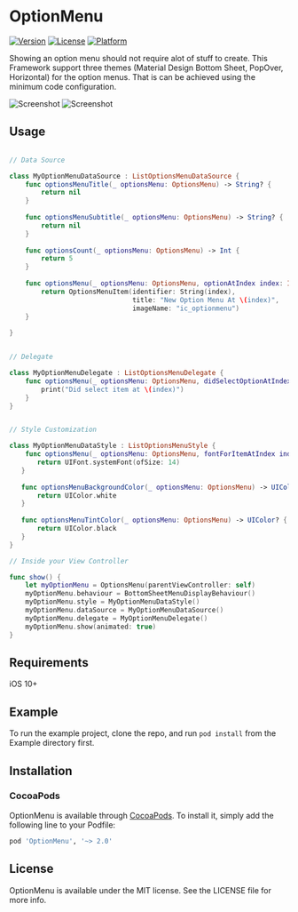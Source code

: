 # OptionMenu

[![Version](https://img.shields.io/cocoapods/v/OptionMenu.svg?style=flat)](https://cocoapods.org/pods/OptionMenu)
[![License](https://img.shields.io/cocoapods/l/OptionMenu.svg?style=flat)](/LICENSE)
[![Platform](https://img.shields.io/cocoapods/p/OptionMenu.svg?style=flat)](https://cocoapods.org/pods/OptionMenu)

Showing an option menu should not require alot of stuff to create. This Framework support three themes (Material Design Bottom Sheet, PopOver, Horizontal) for the option menus. That is can be achieved using the minimum code configuration. 

![Screenshot](https://github.com/amr-abdelfattah/iOS-OptionMenu/blob/v2.0.1/ScreenShots/screenshot_1.png)
![Screenshot](https://github.com/amr-abdelfattah/iOS-OptionMenu/blob/v2.0.1/ScreenShots/screenshot_2.png)

## Usage

```swift

// Data Source

class MyOptionMenuDataSource : ListOptionsMenuDataSource {
    func optionsMenuTitle(_ optionsMenu: OptionsMenu) -> String? {
        return nil
    }
    
    func optionsMenuSubtitle(_ optionsMenu: OptionsMenu) -> String? {
        return nil
    }
    
    func optionsCount(_ optionsMenu: OptionsMenu) -> Int {
        return 5
    }
    
    func optionsMenu(_ optionsMenu: OptionsMenu, optionAtIndex index: Int) -> OptionsMenuItem? {
        return OptionsMenuItem(identifier: String(index),
                               title: "New Option Menu At \(index)",
                               imageName: "ic_optionmenu")    
    }
    
}


// Delegate

class MyOptionMenuDelegate : ListOptionsMenuDelegate {
    func optionsMenu(_ optionsMenu: OptionsMenu, didSelectOptionAtIndex index: Int) {
        print("Did select item at \(index)")
    }
}


// Style Customization

class MyOptionMenuDataStyle : ListOptionsMenuStyle {
    func optionsMenu(_ optionsMenu: OptionsMenu, fontForItemAtIndex index: Int) -> UIFont? {
       return UIFont.systemFont(ofSize: 14)
   }
   
   func optionsMenuBackgroundColor(_ optionsMenu: OptionsMenu) -> UIColor? {
       return UIColor.white
   }
 
   func optionsMenuTintColor(_ optionsMenu: OptionsMenu) -> UIColor? {
       return UIColor.black
   }
}

// Inside your View Controller

func show() {
    let myOptionMenu = OptionsMenu(parentViewController: self)
    myOptionMenu.behaviour = BottomSheetMenuDisplayBehaviour()
    myOptionMenu.style = MyOptionMenuDataStyle()
    myOptionMenu.dataSource = MyOptionMenuDataSource()
    myOptionMenu.delegate = MyOptionMenuDelegate()
    myOptionMenu.show(animated: true)
}

```

## Requirements
iOS 10+

## Example

To run the example project, clone the repo, and run `pod install` from the Example directory first.

## Installation

### CocoaPods

OptionMenu is available through [CocoaPods](https://cocoapods.org). To install
it, simply add the following line to your Podfile:

```ruby
pod 'OptionMenu', '~> 2.0'
```

## License

OptionMenu is available under the MIT license. See the LICENSE file for more info.
